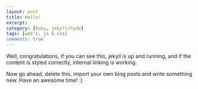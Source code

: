 ```yaml
---
layout: post
title: Hello!
excerpt:
category: [Ruby, jekyll/hyde]
tags: [web's, js & css]
comments: true
---
```


Well, congratulations, if you can see this, jekyll is up and running, 
and if the content is styled correctly, internal linking is working.
<!--more-->
Now go ahead, delete this, import your own blog posts and write something new.
Have an awesome time! :)
